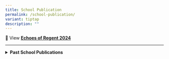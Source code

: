 ```yaml
---
title: School Publication
permalink: /school-publication/
variant: tiptap
description: ""
---
```

<p>📖 View <strong><a href="https://www.scribd.com/document/774948823/Echoes-of-Regent-2024" rel="noopener nofollow" target="_blank">Echoes of Regent 2024</a></strong>
</p>
<hr>
<div data-type="detailGroup" class="isomer-accordion-group isomer-accordion isomer-accordion-white">
<details class="isomer-details">
<summary><strong>Past School Publications</strong>
</summary>
<div data-type="detailsContent" class="isomer-details-content">
<p>📖 View <strong><a href="https://www.scribd.com/document/670926617/Echoes-of-Regent-2023" rel="noopener noreferrer nofollow" target="_blank">Echoes of Regent 2023</a></strong>
</p>
<p>📖 View <strong><a href="https://www.scribd.com/document/679389584/E-Brochure" rel="noopener noreferrer nofollow" target="_blank">E-Brochure (2023)</a></strong>
</p>
<p>📖 View <strong><a href="https://www.scribd.com/document/584151930/Regent-News-2022" rel="noopener nofollow" target="_blank">Echoes of Regent 2022</a></strong>
</p>
</div>
</details>
</div>
<p></p>
